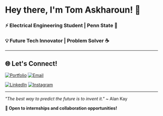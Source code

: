 # Hey there, I'm Tom Askharoun! 👋

  ### ⚡ Electrical Engineering Student | Penn State 🔬
  ### 💡 Future Tech Innovator | Problem Solver ☕

  ---


## 🌐 Let's Connect!

  [![Portfolio](https://img.shields.io/badge/🌐_Portfolio-askharoun.dev-FF6B6B?style=for-the-badge&logoColor=white)](https://askharoun.dev)
  [![Email](https://img.shields.io/badge/📧_Email-askharoun2005@gmail.com-D44638?style=for-the-badge&logo=gmail&logoColor=white)](mailto:askharoun2005@gmail.com)

  [![LinkedIn](https://img.shields.io/badge/LinkedIn-Thomas%20Askharoun-0077B5?style=for-the-badge&logo=linkedin&logoColor=white)](https://linkedin.com/in/your-linkedin)
  [![Instagram](https://img.shields.io/badge/Instagram-@tommy.much-E4405F?style=for-the-badge&logo=instagram&logoColor=white)](https://instagram.com/tommy.much)

---

  *"The best way to predict the future is to invent it."* ~ Alan Kay

  **💼 Open to internships and collaboration opportunities!**
